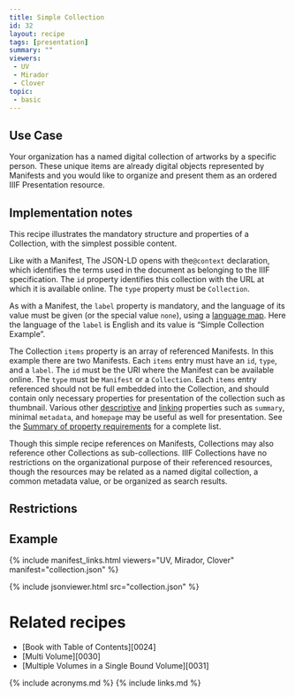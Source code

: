 ```yaml
---
title: Simple Collection
id: 32
layout: recipe
tags: [presentation]
summary: ""
viewers:
 - UV
 - Mirador
 - Clover
topic:
 - basic
---
```


## Use Case

Your organization has a named digital collection of artworks by a specific person. These unique items are already digital objects represented by Manifests and you would like to organize and present them as an ordered IIIF Presentation resource.

## Implementation notes

This recipe illustrates the mandatory structure and properties of a Collection, with the simplest possible content. 

Like with a Manifest, The JSON-LD opens with the`@context` declaration, which identifies the terms used in the document as belonging to the IIIF specification. The `id` property identifies this collection with the URL at which it is available online. The `type` property must be `Collection`.

As with a Manifest, the `label` property is mandatory, and the language of its value must be given (or the special value `none`), using a [language map](https://iiif.io/api/presentation/3.0/#language-of-property-values). Here the language of the `label` is English and its value is “Simple Collection Example”.

The Collection `items` property is an array of referenced Manifests. In this example there are two Manifests. Each `items` entry must have an `id`, `type`, and a `label`. The `id` must be the URI where the Manifest can be available online. The `type` must be `Manifest` or a `Collection`. Each `items` entry referenced should not be full embedded into the Collection, and should contain only necessary properties for presentation of the collection such as thumbnail. Various other [descriptive](https://iiif.io/api/presentation/3.0/#31-descriptive-properties) and [linking](https://iiif.io/api/presentation/3.0/#33-linking-properties) properties such as `summary`, minimal `metadata`, and `homepage` may be useful as well for presentation. See the [Summary of property requirements](https://iiif.io/api/presentation/3.0/#a-summary-of-property-requirements) for a complete list.

Though this simple recipe references on Manifests, Collections may also reference other Collections as sub-collections. IIIF Collections have no restrictions on the organizational purpose of their referenced resources, though the resources may be related as a named digital collection, a common metadata value, or be organized as search results.

## Restrictions


## Example

{% include manifest_links.html viewers="UV, Mirador, Clover" manifest="collection.json" %}

{% include jsonviewer.html src="collection.json" %}

# Related recipes

* [Book with Table of Contents][0024]
* [Multi Volume][0030]
* [Multiple Volumes in a Single Bound Volume][0031]

{% include acronyms.md %}
{% include links.md %}
